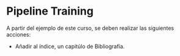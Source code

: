 Pipeline Training
=================

A partir del ejemplo de este curso, se deben realizar las siguientes acciones:
 * Añadir al índice, un capitúlo de Bibliografía.